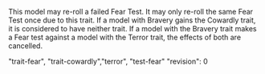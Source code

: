 This model may re-roll a failed Fear Test.
It may only re-roll the same Fear Test once due to this trait.
If a model with Bravery gains the Cowardly trait, it is considered to have neither trait.
If a model with the Bravery trait makes a Fear test against a model with the Terror trait, the effects of both are cancelled.

"trait-fear", "trait-cowardly","terror", "test-fear"
"revision": 0